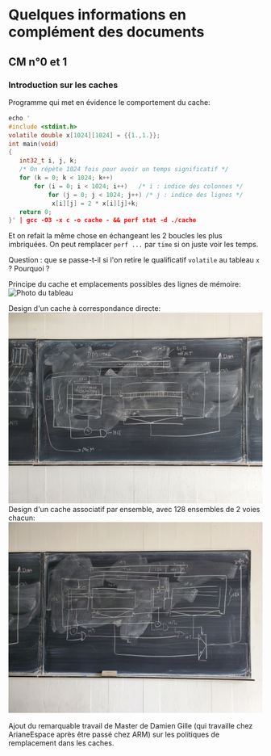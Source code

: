 # Quelques informations en complément des documents

## CM n°0 et 1

### Introduction sur les caches

Programme qui met en évidence le comportement du cache:
```C
echo '
#include <stdint.h>
volatile double x[1024][1024] = {{1.,1.}};
int main(void)
{
   int32_t i, j, k;
   /* On répète 1024 fois pour avoir un temps significatif */
   for (k = 0; k < 1024; k++)
       for (i = 0; i < 1024; i++)   /* i : indice des colonnes */
           for (j = 0; j < 1024; j++) /* j : indice des lignes */
            x[i][j] = 2 * x[i][j]+k;
   return 0;
}' | gcc -O3 -x c -o cache - && perf stat -d ./cache
```
Et on refait la même chose en échangeant les 2 boucles les plus imbriquées.
On peut remplacer `perf ...` par `time` si on juste voir les temps.

Question : que se passe-t-il si l'on retire le qualificatif `volatile` au tableau `x` ? Pourquoi ?

Principe du cache et emplacements possibles des lignes de mémoire: ![Photo du tableau](20220926_112040.jpg)

Design d'un cache à correspondance directe: ![Photo du tableau](20220926_112042.jpg)
Design d'un cache associatif par ensemble, avec 128 ensembles de 2 voies chacun: ![Photos du tableau](20220926_112048.jpg)

Ajout du remarquable travail de Master de Damien Gille (qui travaille chez ArianeEspace après être passé chez ARM) sur les politiques de remplacement dans les caches.
